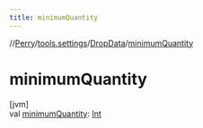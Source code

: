 ```yaml
---
title: minimumQuantity
---
```

//[Perry](../../../index.html)/[tools.settings](../index.html)/[DropData](index.html)/[minimumQuantity](minimum-quantity.html)



# minimumQuantity



[jvm]\
val [minimumQuantity](minimum-quantity.html): [Int](https://kotlinlang.org/api/latest/jvm/stdlib/kotlin/-int/index.html)




